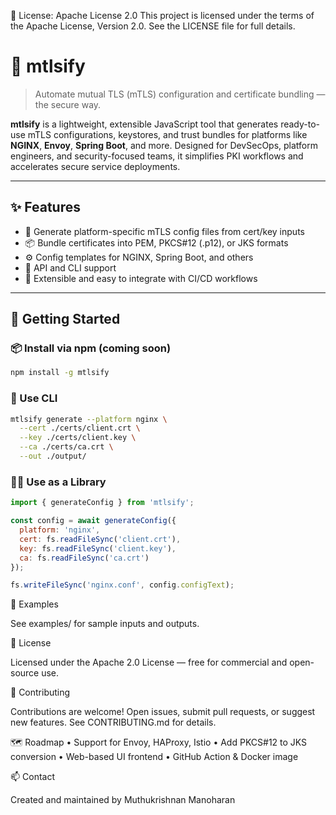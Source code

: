📝 License: Apache License 2.0
This project is licensed under the terms of the Apache License, Version 2.0.
See the LICENSE file for full details.

# 🔐 mtlsify

> Automate mutual TLS (mTLS) configuration and certificate bundling — the secure way.

**mtlsify** is a lightweight, extensible JavaScript tool that generates ready-to-use mTLS configurations, keystores, and trust bundles for platforms like **NGINX**, **Envoy**, **Spring Boot**, and more. Designed for DevSecOps, platform engineers, and security-focused teams, it simplifies PKI workflows and accelerates secure service deployments.

---

## ✨ Features

- 🔐 Generate platform-specific mTLS config files from cert/key inputs
- 📦 Bundle certificates into PEM, PKCS#12 (.p12), or JKS formats
- ⚙️ Config templates for NGINX, Spring Boot, and others
- 🧰 API and CLI support
- 🔄 Extensible and easy to integrate with CI/CD workflows

---

## 🚀 Getting Started

### 📦 Install via npm (coming soon)

```bash
npm install -g mtlsify

```
### 🔧 Use CLI

```bash
mtlsify generate --platform nginx \
  --cert ./certs/client.crt \
  --key ./certs/client.key \
  --ca ./certs/ca.crt \
  --out ./output/
```

### 🧑‍💻 Use as a Library
```JavaScript
import { generateConfig } from 'mtlsify';

const config = await generateConfig({
  platform: 'nginx',
  cert: fs.readFileSync('client.crt'),
  key: fs.readFileSync('client.key'),
  ca: fs.readFileSync('ca.crt')
});

fs.writeFileSync('nginx.conf', config.configText);
```

🧪 Examples

See examples/ for sample inputs and outputs.

📜 License

Licensed under the Apache 2.0 License — free for commercial and open-source use.

🤝 Contributing

Contributions are welcome! Open issues, submit pull requests, or suggest new features. See CONTRIBUTING.md for details.

🗺️ Roadmap
	•	Support for Envoy, HAProxy, Istio
	•	Add PKCS#12 to JKS conversion
	•	Web-based UI frontend
	•	GitHub Action & Docker image

📫 Contact

Created and maintained by Muthukrishnan Manoharan
